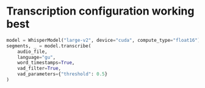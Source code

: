 # Transcription configuration working best
```python
model = WhisperModel("large-v2", device="cuda", compute_type="float16")
segments, _ = model.transcribe(
    audio_file,
    language="gu",
    word_timestamps=True,
    vad_filter=True,
    vad_parameters={"threshold": 0.5}
)
```
